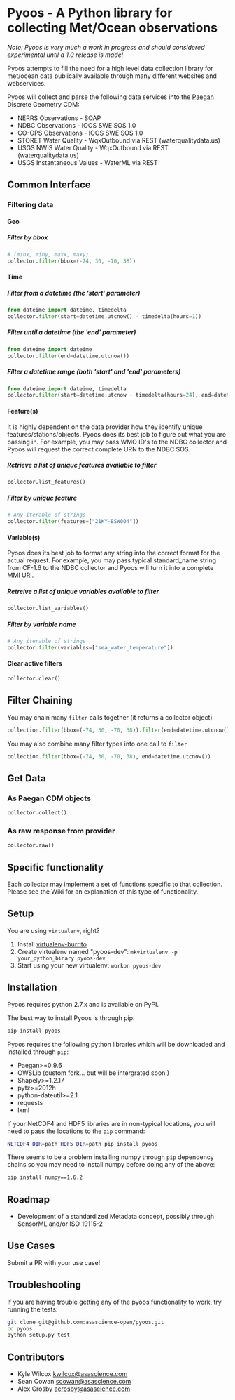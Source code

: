 # Pyoos - A Python library for collecting Met/Ocean observations

*Note: Pyoos is very much a work in progress and should considered experimental until a 1.0 release is made!*

Pyoos attempts to fill the need for a high level data collection library for met/ocean data publically available through many different websites and webservices.

Pyoos will collect and parse the following data services into the [Paegan](https://github.com/asascience-open/paegan#paegan---the-python-cdm-for-metocean-data) Discrete Geometry CDM:

* NERRS Observations - SOAP
* NDBC Observations - IOOS SWE SOS 1.0
* CO-OPS Observations - IOOS SWE SOS 1.0
* STORET Water Quality - WqxOutbound via REST (waterqualitydata.us)
* USGS NWIS Water Quality - WqxOutbound via REST (waterqualitydata.us)
* USGS Instantaneous Values - WaterML via REST


## Common Interface

### Filtering data

#### Geo
##### Filter by bbox
```python
# (minx, miny, maxx, maxy)
collector.filter(bbox=(-74, 30, -70, 38))
```
#### Time

##### Filter from a datetime (the 'start' parameter)
```python
from dateime import dateime, timedelta
collector.filter(start=datetime.utcnow() - timedelta(hours=1))
```
##### Filter until a datetime (the 'end' parameter)
```python
from dateime import dateime
collector.filter(end=datetime.utcnow())
```

##### Filter a datetime range (both 'start' and 'end' parameters)
```python
from dateime import dateime, timedelta
collector.filter(start=datetime.utcnow - timedelta(hours=24), end=datetime.utcnow())
```

#### Feature(s)
It is highly dependent on the data provider how they identify unique features/stations/objects.
Pyoos does its best job to figure out what you are passing in.  For example,
you may pass WMO ID's to the NDBC collector and Pyoos will request the correct complete URN to the NDBC SOS.

##### Retrieve a list of unique features available to filter
```python
collector.list_features()
```
##### Filter by unique feature
```python
# Any iterable of strings
collector.filter(features=["21KY-BSW004"])
```

#### Variable(s)
Pyoos does its best job to format any string into the correct format for the actual request.  For example,
you may pass typical standard_name string from CF-1.6 to the NDBC collector and Pyoos will turn it into a complete MMI URI.

##### Retreive a list of unique variables available to filter
```python
collector.list_variables()
```

##### Filter by variable name
```python
# Any iterable of strings
collector.filter(variables=["sea_water_temperature"])
```

#### Clear active filters
```python
collector.clear()
```

## Filter Chaining
You may chain many `filter` calls together (it returns a collector object)
```python
collection.filter(bbox=(-74, 30, -70, 38)).filter(end=datetime.utcnow())
```
You may also combine many filter types into one call to `filter`
```python
collection.filter(bbox=(-74, 30, -70, 38), end=datetime.utcnow())
```

## Get Data

### As Paegan CDM objects
```python
collector.collect()
```

### As raw response from provider
```python
collector.raw()
```


## Specific functionality

Each collector may implement a set of functions specific to that collection.  Please see the Wiki for an explanation of this type of functionality.


## Setup
You are using `virtualenv`, right?

1. Install [virtualenv-burrito](https://github.com/brainsik/virtualenv-burrito)
2. Create virtualenv named "pyoos-dev": `mkvirtualenv -p your_python_binary pyoos-dev`
3. Start using your new virtualenv: `workon pyoos-dev`


## Installation
Pyoos requires python 2.7.x and is available on PyPI.

The best way to install Pyoos is through pip:

```bash
pip install pyoos
```

Pyoos requires the following python libraries which will be downloaded and installed through `pip`:

* Paegan>=0.9.6
* OWSLib (custom fork... but will be intergrated soon!)
* Shapely>=1.2.17
* pytz>=2012h
* python-dateutil>=2.1
* requests
* lxml

If your NetCDF4 and HDF5 libraries are in non-typical locations, you will need to pass the locations to the `pip` command:
```bash
NETCDF4_DIR=path HDF5_DIR=path pip install pyoos
```

There seems to be a problem installing numpy through `pip` dependency chains so you may need to install numpy before doing any of the above:

```bash
pip install numpy==1.6.2
```

## Roadmap
* Development of a standardized Metadata concept, possibly through SensorML and/or ISO 19115-2


## Use Cases
Submit a PR with your use case!


## Troubleshooting
If you are having trouble getting any of the pyoos functionality to work, try running the tests:

```bash
git clone git@github.com:asascience-open/pyoos.git
cd pyoos
python setup.py test
```

## Contributors
* Kyle Wilcox <kwilcox@asascience.com>
* Sean Cowan <scowan@asascience.com>
* Alex Crosby <acrosby@asascience.com>

